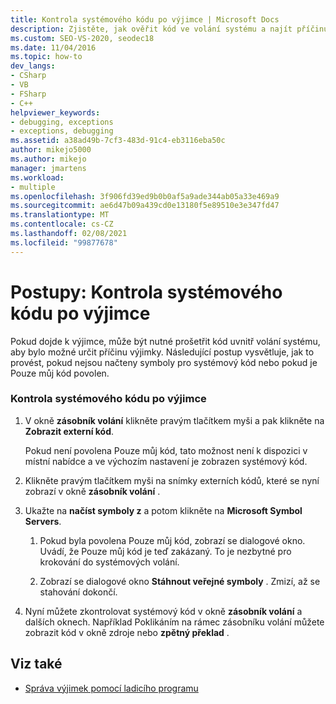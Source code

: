 ```yaml
---
title: Kontrola systémového kódu po výjimce | Microsoft Docs
description: Zjistěte, jak ověřit kód ve volání systému a najít příčinu výjimky. Postup platí i v případě, že nebyly načteny symboly pro systémový kód.
ms.custom: SEO-VS-2020, seodec18
ms.date: 11/04/2016
ms.topic: how-to
dev_langs:
- CSharp
- VB
- FSharp
- C++
helpviewer_keywords:
- debugging, exceptions
- exceptions, debugging
ms.assetid: a38ad49b-7cf3-483d-91c4-eb3116eba50c
author: mikejo5000
ms.author: mikejo
manager: jmartens
ms.workload:
- multiple
ms.openlocfilehash: 3f906fd39ed9b0b0af5a9ade344ab05a33e469a9
ms.sourcegitcommit: ae6d47b09a439cd0e13180f5e89510e3e347fd47
ms.translationtype: MT
ms.contentlocale: cs-CZ
ms.lasthandoff: 02/08/2021
ms.locfileid: "99877678"
---
```

# <a name="how-to-examine-system-code-after-an-exception"></a>Postupy: Kontrola systémového kódu po výjimce
Pokud dojde k výjimce, může být nutné prošetřit kód uvnitř volání systému, aby bylo možné určit příčinu výjimky. Následující postup vysvětluje, jak to provést, pokud nejsou načteny symboly pro systémový kód nebo pokud je Pouze můj kód povolen.

### <a name="to-examine-system-code-following-an-exception"></a>Kontrola systémového kódu po výjimce

1. V okně **zásobník volání** klikněte pravým tlačítkem myši a pak klikněte na **Zobrazit externí kód**.

     Pokud není povolena Pouze můj kód, tato možnost není k dispozici v místní nabídce a ve výchozím nastavení je zobrazen systémový kód.

2. Klikněte pravým tlačítkem myši na snímky externích kódů, které se nyní zobrazí v okně **zásobník volání** .

3. Ukažte na **načíst symboly z** a potom klikněte na **Microsoft Symbol Servers**.

    1. Pokud byla povolena Pouze můj kód, zobrazí se dialogové okno. Uvádí, že Pouze můj kód je teď zakázaný. To je nezbytné pro krokování do systémových volání.

    2. Zobrazí se dialogové okno **Stáhnout veřejné symboly** . Zmizí, až se stahování dokončí.

4. Nyní můžete zkontrolovat systémový kód v okně **zásobník volání** a dalších oknech. Například Poklikáním na rámec zásobníku volání můžete zobrazit kód v okně zdroje nebo **zpětný překlad** .

## <a name="see-also"></a>Viz také
- [Správa výjimek pomocí ladicího programu](../debugger/managing-exceptions-with-the-debugger.md)
